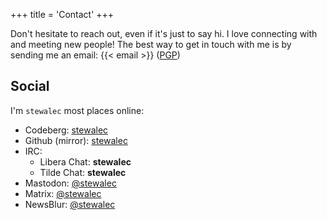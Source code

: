 +++
title = 'Contact'
+++

Don't hesitate to reach out, even if it's just to say hi. I love connecting with and meeting new people! The best way to get in touch with me is by sending me an email: {{< email >}} ([PGP](/pubkey.asc))

## Social

I'm `stewalec` most places online:

- Codeberg: [stewalec](https://codeberg.org/stewalec)
- Github (mirror): [stewalec](https://github.com/stewalec)
- IRC:
  - Libera Chat: **stewalec**
  - Tilde Chat: **stewalec**
- Mastodon: [@stewalec](https://indieweb.social/@stewalec)
- Matrix: [@stewalec](https://matrix.to/#/@stewalec:bsd.cafe)
- NewsBlur: [@stewalec](https://stewalec.newsblur.com)
